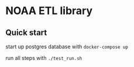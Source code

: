 # NOAA ETL library

## Quick start
start up postgres database with `docker-compose up`

run all steps with `./test_run.sh`